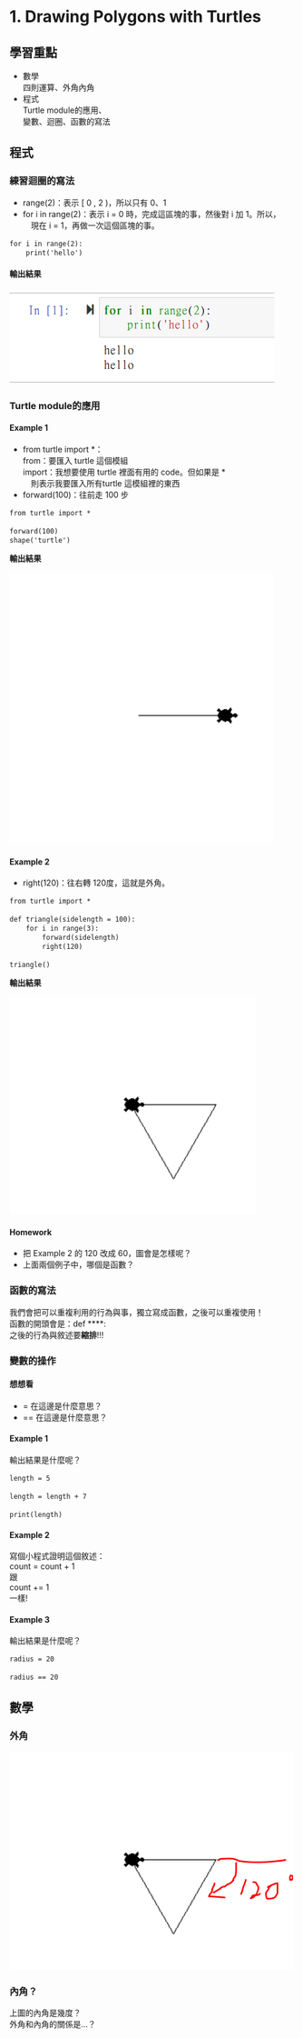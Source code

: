 # 1. Drawing Polygons with Turtles

## 學習重點

* 數學\
  四則運算、外角內角
* 程式\
  Turtle module的應用、\
  變數、迴圈、函數的寫法

## 程式

### 練習迴圈的寫法

* range(2)：表示 \[ 0 , 2 )，所以只有 0、1
* for i in range(2)：表示 i = 0 時，完成這區塊的事，然後對 i 加 1。所以，\
  　現在 i = 1，再做一次這個區塊的事。

```
for i in range(2):
    print('hello')
```

#### 輸出結果

![](../.gitbook/assets/圖片.png)

### Turtle module的應用

#### Example 1

* from turtle import \*：\
  from：要匯入 turtle 這個模組\
  import：我想要使用 turtle  裡面有用的 code。但如果是 \*\
  　則表示我要匯入所有turtle 這模組裡的東西
* forward(100)：往前走 100 步

```
from turtle import *

forward(100)
shape('turtle')
```

**輸出結果**

![](<../.gitbook/assets/圖片 (4).png>)

#### Example 2

* right(120)：往右轉 120度，這就是外角。

```
from turtle import *

def triangle(sidelength = 100):
    for i in range(3):
        forward(sidelength)
        right(120)

triangle()
```

**輸出結果**

![](<../.gitbook/assets/圖片 (7) (1).png>)

#### Homework

* 把 Example 2 的 120 改成 60，圖會是怎樣呢？
* 上面兩個例子中，哪個是函數？

### 函數的寫法

我們會把可以重複利用的行為與事，獨立寫成函數，之後可以重複使用！\
函數的開頭會是：def \*\*\*\*:\
之後的行為與敘述要**縮排**!!!

### **變數的操作**

#### **想想看**

* \= 在這邊是什麼意思？
* \==  在這邊是什麼意思？

#### Example 1

輸出結果是什麼呢？

```
length = 5

length = length + 7

print(length)
```

#### Example 2

寫個小程式證明這個敘述：\
count = count + 1\
跟\
count += 1\
一樣!

#### Example 3

輸出結果是什麼呢？

```
radius = 20

radius == 20
```

## 數學

### 外角

![](<../.gitbook/assets/圖片 (5).png>)

### 內角？

上圖的內角是幾度？\
外角和內角的關係是…？
